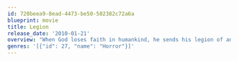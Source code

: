 ```yaml
---
id: 720beea9-8ead-4473-be50-502382c72a6a
blueprint: movie
title: Legion
release_date: '2010-01-21'
overview: "When God loses faith in humankind, he sends his legion of angels to bring on the Apocalypse. Humanity's only hope for survival lies in a group of strangers trapped in an out-of-the-way, desert diner with the Archangel Michael."
genres: '[{"id": 27, "name": "Horror"}]'
---
```

